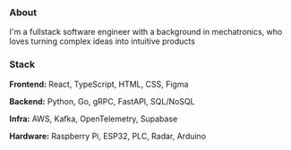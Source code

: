 ### About

I'm a fullstack software engineer with a background in mechatronics, who loves turning complex ideas into intuitive products

### Stack

**Frontend:** React, TypeScript, HTML, CSS, Figma

**Backend:** Python, Go, gRPC, FastAPI, SQL/NoSQL

**Infra:** AWS, Kafka, OpenTelemetry, Supabase

**Hardware:** Raspberry Pi, ESP32, PLC, Radar, Arduino

